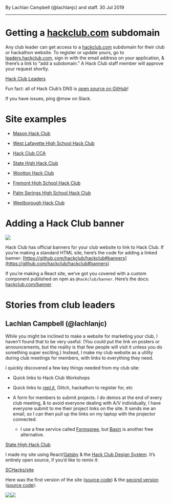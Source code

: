 <p ></p>

By Lachlan Campbell (@lachlanjc) and staff. 30 Jul 2019

* * *

Getting a [hackclub.com](http://hackclub.com) subdomain
=======================================================

Any club leader can get access to a [hackclub.com](http://hackclub.com) subdomain for their club or hackathon website. To register or update yours, go to [leaders.hackclub.com](https://leaders.hackclub.com/), sign in with the email address on your application, & there’s a link to “add a subdomain.” A Hack Club staff member will approve your request shortly.

[Hack Club Leaders](https://leaders.hackclub.com/)

Fun fact: all of Hack Club’s DNS is [open source on GitHub](https://github.com/hackclub/dns)!

If you have issues, ping @msw on Slack.

Site examples
=============

*   [Mason Hack Club](https://masonhackclub.com/)
    
*   [West Lafayette High School Hack Club](https://wl.hackclub.com/)
    
*   [Hack Club CCA](https://cca.hackclub.com/)
    
*   [State High Hack Club](https://statehigh.hackclub.com)
    
*   [Wootton Hack Club](https://hack.wootton.club/)
    
*   [Fremont High School Hack Club](https://www.fhshackclub.com/)
    
*   [Palm Springs High School Hack Club](https://pshs.hackclub.com/)
    
*   [Westborough Hack Club](https://westborough.hackclub.com/)
    

Adding a Hack Club banner
=========================

![](https://hackclub.atlassian.net/wiki/download/attachments/98537/image-20190730-202428.png?api=v2)

Hack Club has official banners for your club website to link to Hack Club. If you’re making a standard HTML site, here’s the code for adding a linked banner: [https://github.com/hackclub/hackclub#banners](https://github.com/hackclub/hackclub#banners)

If you’re making a React site, we’ve got you covered with a custom component published on npm as `@hackclub/banner`. Here’s the docs: [h](https://hackclub.com/banner)[ackclub](https://hackclub.com/banner/)[.com/banner](https://hackclub.com/banner)

Stories from club leaders
=========================

Lachlan Campbell (@lachlanjc)
-----------------------------

While you might be inclined to make a website for marketing your club, I haven’t found that to be very useful. (You could put the link on posters or announcements, but the reality is that few people will visit it unless you do something super exciting.) Instead, I make my club website as a utility during club meetings for members, with links to everything they need.

I quickly discovered a few key things needed from my club site:

*   Quick links to Hack Club Workshops
    
*   Quick links to [repl.it](http://repl.it), Glitch, hackathon to register for, etc
    
*   A form for members to submit projects. I do demos at the end of every club meeting, & to avoid everyone dealing with A/V individually, I have everyone submit to me their project links on the site. It sends me an email, so I can then pull up the links on my laptop with the projector connected.
    
    *   I use a free service called [Formspree](https://formspree.io), but [Basin](https://usebasin.com/) is another free alternative.
        

[State High Hack Club](https://statehigh.hackclub.com)

I made my site using React/[Gatsby](https://www.gatsbyjs.org/) & the [Hack Club Design System](https://design.hackclub.com/). It’s entirely open source, if you’d like to remix it:

[SCHacks/site](https://github.com/schacks/site)

Here was the first version of the site ([source code](https://github.com/SCHacks/site/blob/e358fbd73a095f728843f19ff4e13f61cfa4d460/index.html)) & the [second version](https://5ba46bd1dd28ef740fcf3e9e--schacks.netlify.com/) ([source code](https://github.com/SCHacks/site/tree/8446a00fded449ee50110ec6182153d0c98596d4)):

![](https://hackclub.atlassian.net/wiki/download/attachments/98537/image-20190730-202530.png?api=v2)![](https://hackclub.atlassian.net/wiki/download/attachments/98537/image-20190730-202542.png?api=v2)
